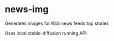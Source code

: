 # news-img

Generates images for RSS news feeds top stories

Uses local stable-diffusion running API
